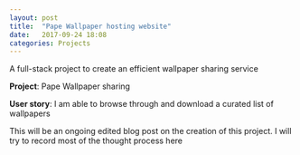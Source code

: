 ```yaml
---
layout: post
title:  "Pape Wallpaper hosting website"
date:   2017-09-24 18:08
categories: Projects
---
```

A full-stack project to create an efficient wallpaper sharing service

**Project**: Pape Wallpaper sharing

**User story**: I am able to browse through and download a curated list of wallpapers

This will be an ongoing edited blog post on the creation of this project. I will try to record most of the thought process here